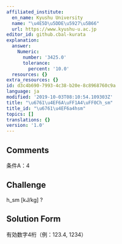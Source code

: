 ```yaml
---
affiliated_institute:
  en_name: Kyushu University
  name: "\u4E5D\u5DDE\u5927\u5B66"
  url: https://www.kyushu-u.ac.jp
editor_id: github.cbal-kurata
explanation:
  answer:
    Numeric:
      number: '3425.0'
      tolerance:
        percent: '10.0'
  resources: {}
extra_resources: {}
id: d3c4b690-7993-4c38-b20e-8c8968760c9a
language: ja
modified: '2019-10-03T08:10:54.109303Z'
title: "\u6761\u4EF6A\uFF1A4\uFF0Ch_sm"
title_id: "\u6761\u4EF6a4hsm"
topics: []
translations: {}
version: '1.0'
---
```


## Comments
条件A：4

## Challenge
h_sm [kJ/kg] ?

## Solution Form
有効数字4桁（例：123.4,  1234）




